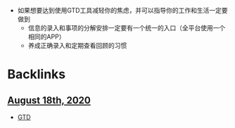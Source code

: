 - 如果想要达到使用GTD工具减轻你的焦虑，并可以指导你的工作和生活一定要做到
    - 信息的录入和事项的分解安排一定要有一个统一的入口（全平台使用一个相同的APP）
    - 养成正确录入和定期查看回顾的习惯

# Backlinks
## [August 18th, 2020](<August 18th, 2020.md>)
- [GTD](<GTD.md>)

